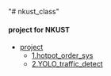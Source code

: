 "# nkust_class" 
#### project for NKUST
* [project](url)
    * [1.hotpot_order_sys](https://github.com/MojitoBen/nkust_class/tree/main/hotpot)
    * [2.YOLO_traffic_detect](https://github.com/MojitoBen/nkust_class/tree/main/project)
